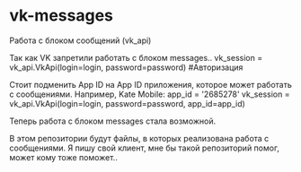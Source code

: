 # vk-messages
Работа с блоком сообщений (vk_api)

Так как VK запретили работать с блоком messages.. 
  vk_session = vk_api.VkApi(login=login, password=password) #Авторизация
  
Стоит подменить App ID на App ID приложения, которое может работать с сообщениями. Например, Kate Mobile:
  app_id = '2685278'
  vk_session = vk_api.VkApi(login=login, password=password, app_id=app_id)
  
Теперь работа с блоком messages стала возможной.

В этом репозитории будут файлы, в которых реализована работа с сообщениями. Я пишу свой клиент, мне бы такой репозиторий помог, может кому тоже поможет..
